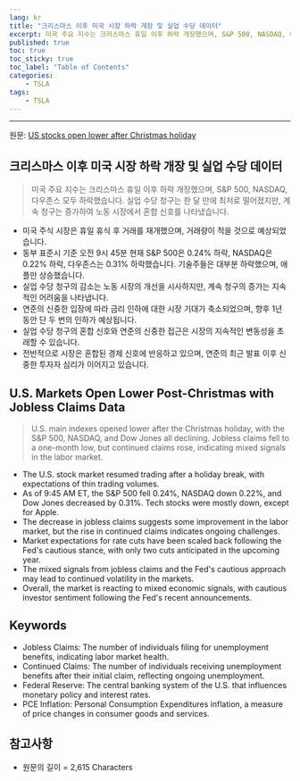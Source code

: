 ```yaml
---
lang: kr
title: "크리스마스 이후 미국 시장 하락 개장 및 실업 수당 데이터"
excerpt: 미국 주요 지수는 크리스마스 휴일 이후 하락 개장했으며, S&P 500, NASDAQ, 다우존스 모두 하락했습니다. 실업 수당 청구는 한 달 만에 최저로 떨어졌지만, 계속 청구는 증가하여 노동 시장에서 혼합 신호를 나타냈습니다.
published: true
toc: true
toc_sticky: true
toc_label: "Table of Contents"
categories:
    - TSLA
tags:
    - TSLA
---
```


---

  원문: [US stocks open lower after Christmas holiday](https://www.investing.com/news/stock-market-news/us-stocks-open-lower-after-christmas-holiday-3788646)

## 크리스마스 이후 미국 시장 하락 개장 및 실업 수당 데이터

> 미국 주요 지수는 크리스마스 휴일 이후 하락 개장했으며, S&P 500, NASDAQ, 다우존스 모두 하락했습니다. 실업 수당 청구는 한 달 만에 최저로 떨어졌지만, 계속 청구는 증가하여 노동 시장에서 혼합 신호를 나타냈습니다.


- 미국 주식 시장은 휴일 휴식 후 거래를 재개했으며, 거래량이 적을 것으로 예상되었습니다.
- 동부 표준시 기준 오전 9시 45분 현재 S&P 500은 0.24% 하락, NASDAQ은 0.22% 하락, 다우존스는 0.31% 하락했습니다. 기술주들은 대부분 하락했으며, 애플만 상승했습니다.
- 실업 수당 청구의 감소는 노동 시장의 개선을 시사하지만, 계속 청구의 증가는 지속적인 어려움을 나타냅니다.
- 연준의 신중한 입장에 따라 금리 인하에 대한 시장 기대가 축소되었으며, 향후 1년 동안 단 두 번의 인하가 예상됩니다.
- 실업 수당 청구의 혼합 신호와 연준의 신중한 접근은 시장의 지속적인 변동성을 초래할 수 있습니다.
- 전반적으로 시장은 혼합된 경제 신호에 반응하고 있으며, 연준의 최근 발표 이후 신중한 투자자 심리가 이어지고 있습니다.

## U.S. Markets Open Lower Post-Christmas with Jobless Claims Data

> U.S. main indexes opened lower after the Christmas holiday, with the S&P 500, NASDAQ, and Dow Jones all declining. Jobless claims fell to a one-month low, but continued claims rose, indicating mixed signals in the labor market.


- The U.S. stock market resumed trading after a holiday break, with expectations of thin trading volumes.
- As of 9:45 AM ET, the S&P 500 fell 0.24%, NASDAQ down 0.22%, and Dow Jones decreased by 0.31%. Tech stocks were mostly down, except for Apple.
- The decrease in jobless claims suggests some improvement in the labor market, but the rise in continued claims indicates ongoing challenges.
- Market expectations for rate cuts have been scaled back following the Fed's cautious stance, with only two cuts anticipated in the upcoming year.
- The mixed signals from jobless claims and the Fed's cautious approach may lead to continued volatility in the markets.
- Overall, the market is reacting to mixed economic signals, with cautious investor sentiment following the Fed's recent announcements.

## Keywords

- Jobless Claims: The number of individuals filing for unemployment benefits, indicating labor market health.
- Continued Claims: The number of individuals receiving unemployment benefits after their initial claim, reflecting ongoing unemployment.
- Federal Reserve: The central banking system of the U.S. that influences monetary policy and interest rates.
- PCE Inflation: Personal Consumption Expenditures inflation, a measure of price changes in consumer goods and services.

## 참고사항

- 원문의 길이 = 2,615 Characters

